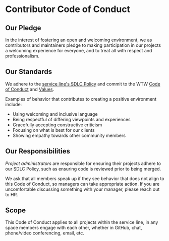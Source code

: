 # Contributor Code of Conduct

## Our Pledge

In the interest of fostering an open and welcoming environment, we as contributors and maintainers pledge to making participation in our projects a welcoming experience for everyone, and to treat all with respect and professionalism.

## Our Standards

We adhere to the [service line's SDLC Policy](https://kb.extendhealth.com/x/3oMnEQ) and commit to the WTW [Code of Conduct](https://wtwonline.sharepoint.com/sites/Policies/SitePages/Code-of-Conduct.aspx) and [Values](https://wtwonline.sharepoint.com/sites/Global/SitePages/Aboutus_Values.aspx).

Examples of behavior that contributes to creating a positive environment include:         

- Using welcoming and inclusive language
- Being respectful of differing viewpoints and experiences
- Gracefully accepting constructive criticism
- Focusing on what is best for our clients
- Showing empathy towards other community members

## Our Responsibilities

_Project administrators_ are responsible for ensuring their projects adhere to our SDLC Policy, such as ensuring code is reviewed prior to being merged. 

We ask that all members speak up if they see behavior that does not align to this Code of Conduct, so managers can take appropriate action. If you are uncomfortable discussing something with your manager, please reach out to HR.

## Scope

This Code of Conduct applies to all projects within the service line, in any space members engage with each other, whether in GitHub, chat, phone/video conferencing, email, etc.
